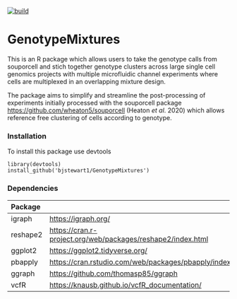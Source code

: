 [![build](https://github.com/bjstewart1/GenotypeMixtures/actions/workflows/build.yaml/badge.svg)](https://github.com/bjstewart1/GenotypeMixtures/actions/workflows/build.yaml)

# GenotypeMixtures
This is an R package which allows users to take the genotype calls from souporcell and stich together genotype clusters across large single cell genomics projects with multiple microfluidic channel experiments where cells are multiplexed in an overlapping mixture design. 

The package aims to simplify and streamline the post-processing of experiments initially processed with the souporcell package https://github.com/wheaton5/souporcell (Heaton _et al_. 2020) which allows reference free clustering of cells according to genotype.

### Installation
To install this package use devtools
```
library(devtools)
install_github('bjstewart1/GenotypeMixtures')
```

### Dependencies
| Package |  |
| :--- | --- |
| igraph      | https://igraph.org/ |
| reshape2   | https://cran.r-project.org/web/packages/reshape2/index.html|
| ggplot2   | https://ggplot2.tidyverse.org/   |
| pbapply   | https://cran.rstudio.com/web/packages/pbapply/index.html        |
| ggraph   | https://github.com/thomasp85/ggraph        |
| vcfR   | https://knausb.github.io/vcfR_documentation/        |

